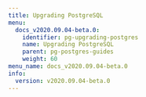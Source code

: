 ```yaml
---
title: Upgrading PostgreSQL
menu:
  docs_v2020.09.04-beta.0:
    identifier: pg-upgrading-postgres
    name: Upgrading PostgreSQL
    parent: pg-postgres-guides
    weight: 60
menu_name: docs_v2020.09.04-beta.0
info:
  version: v2020.09.04-beta.0
---
```


